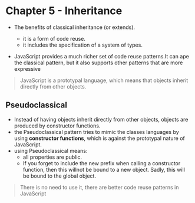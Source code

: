 # Chapter 5 - Inheritance

- The benefits of classical inheritance (or extends).
  - it is a form of code reuse.
  - it includes the specification of a system of types.

- JavaScript provides a much richer set of code reuse patterns.It can ape the classical pattern, but it also supports other patterns that are more expressive

> JavaScript is a prototypal language, which means that objects inherit directly from other objects.

## Pseudoclassical

- Instead of having objects inherit directly from other objects, objects are produced by constructor functions.
- the Pseudoclassical pattern tries to mimic the classes languages by using **constructor functions**, which is against the prototypal nature of JavaScript.
- using Pseudoclassical means:
  - all properties are public.
  - If you forget to include the new prefix when calling a constructor function, then this willnot be bound to a new object. Sadly, this will be bound to the global object.

> There is no need to use it, there are better code reuse patterns in JavaScript

